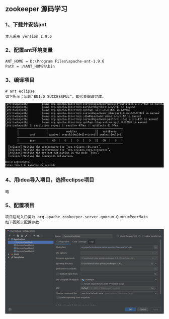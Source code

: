 ## zookeeper 源码学习

### 1、下载并安装ant 
    本人采用 version 1.9.6 
    
### 2、配置ant环境变量
    ANT_HOME = D:\Program Files\apache-ant-1.9.6
    Path = ;%ANT_HOME%\bin
    
### 3、编译项目
    # ant eclipse
    如下所示：出现“BUILD SUCCESSFUL”，即代表编译完成。
    
   ![](https://github.com/yangshj/zookeeper-3.4.12/blob/master/image/ant.png)
    
### 4、用idea导入项目，选择eclipse项目
    略
    
### 5、配置项目
    项目启动入口类为 org.apache.zookeeper.server.quorum.QuorumPeerMain
    如下图所示配置参数
    
   ![](https://github.com/yangshj/zookeeper-3.4.12/blob/master/image/main.png)


    
    
   
